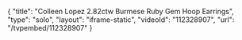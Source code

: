 {
    "title": "Colleen Lopez 2.82ctw Burmese Ruby   Gem Hoop Earrings",
    "type": "solo",
    "layout": "iframe-static",
    "videoId": "112328907",
    "url": "\/tvpembed\/112328907"
}